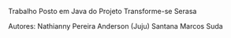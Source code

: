 Trabalho Posto em Java do Projeto Transforme-se Serasa

Autores: 
Nathianny Pereira
Anderson (Juju) Santana
Marcos Suda
